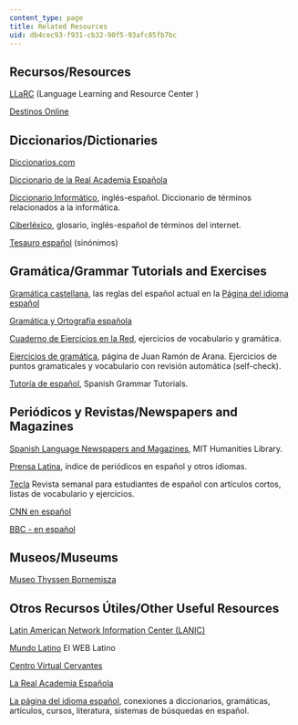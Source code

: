 ```yaml
---
content_type: page
title: Related Resources
uid: db4cec93-f931-cb32-90f5-93afc85fb7bc
---
```


Recursos/Resources
------------------

[LLaRC](http://llarc.mit.edu/) (Language Learning and Resource Center )

[Destinos Online](https://www.learner.org/series/destinos-an-introduction-to-spanish/)

Diccionarios/Dictionaries
-------------------------

[Diccionarios.com](http://www.diccionarios.com/)

[Diccionario de la Real Academia Española](http://lema.rae.es/drae/) 

[Diccionario Informático](http://www.sitiosargentina.com.ar/categorias/internet/diccionarios.htm), inglés-español. Diccionario de términos relacionados a la informática.

[Ciberléxico](http://www.telefonica.com/en/home/jsp/home.jsp), glosario, inglés-español de términos del internet.

[Tesauro español](http://www.lenguaje.com/herramientas/tesauro/default.htm) (sinónimos)

Gramática/Grammar Tutorials and Exercises
-----------------------------------------

[Gramática castellana](http://www.el-castellano.com/gramatic.html), las reglas del español actual en la [Página del idioma español](http://www.el-castellano.com/index.html)

[Gramática y Ortografía española](http://www.indiana.edu/~call/lengua.html)

[Cuaderno de Ejercicios en la Red](http://www.trentu.ca/academic/modernlanguages/spanish/masarriba/), ejercicios de vocabulario y gramática.

[Ejercicios de gramática](http://mld.ursinus.edu/~jarana/Ejercicios/), página de Juan Ramón de Arana. Ejercicios de puntos gramaticales y vocabulario con revisión automática (self-check).

[Tutoría de español](http://www.studyspanish.com/tutorial.htm), Spanish Grammar Tutorials.

Periódicos y Revistas/Newspapers and Magazines
----------------------------------------------

[Spanish Language Newspapers and Magazines](http://libguides.mit.edu/content.php?pid=146063&sid=1247903), MIT Humanities Library.

[Prensa Latina](http://www.prensalatina.com/), índice de periódicos en español y otros idiomas.

[Tecla](http://www.mec.es/exterior/uk/es/tecla/pruebatecla.shtml) Revista semanal para estudiantes de español con artículos cortos, listas de vocabulario y ejercicios.

[CNN en español](http://cnnenespanol.com/)

[BBC - en español](http://www.bbc.co.uk/spanish/index.shtml)

Museos/Museums
--------------

[Museo Thyssen Bornemisza](http://es.wikipedia.org/wiki/Museo_Thyssen-Bornemisza)

Otros Recursos Útiles/Other Useful Resources
--------------------------------------------

[Latin American Network Information Center (LANIC)](http://lanic.utexas.edu/las.html)

[Mundo Latino](http://www.mundolatino.org/) El WEB Latino

[Centro Virtual Cervantes](http://cvc.cervantes.es/portada.htm)

[La Real Academia Española](http://www.rae.es/)

[La página del idioma español](http://www.el-castellano.com/index.html), conexiones a diccionarios, gramáticas, artículos, cursos, literatura, sistemas de búsquedas en español.